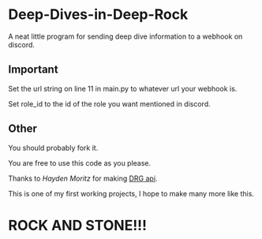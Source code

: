 # Deep-Dives-in-Deep-Rock

A neat little program for sending deep dive information to a webhook on discord.

## Important
Set the url string on line 11 in main.py to whatever url your webhook is.

Set role_id to the id of the role you want mentioned in discord.

## Other
You should probably fork it.

You are free to use this code as you please.

Thanks to *Hayden Moritz* for making [DRG api]([https://drgapi.com/ "Rock And Stone!").

This is one of my first working projects, I hope to make many more like this.

# ROCK AND STONE!!!
